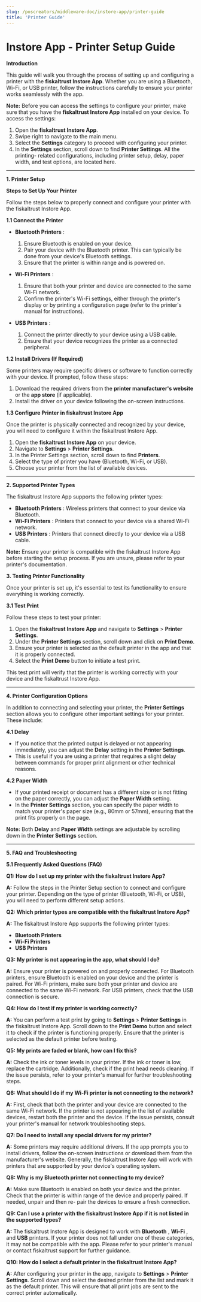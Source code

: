 ```yaml
---
slug: /poscreators/middleware-doc/instore-app/printer-guide
title: 'Printer Guide'
---
```



# Instore App - Printer Setup Guide

**Introduction**

This guide will walk you through the process of setting up and configuring a printer with
the **fiskaltrust Instore App**. Whether you are using a Bluetooth, Wi-Fi, or USB printer,
follow the instructions carefully to ensure your printer works seamlessly with the app.

**Note:** Before you can access the settings to configure your printer, make sure that you
have the **fiskaltrust Instore App** installed on your device. To access the settings:

1. Open the **fiskaltrust Instore App**.
2. Swipe right to navigate to the main menu.
3. Select the **Settings** category to proceed with configuring your printer.
4. In the **Settings** section, scroll down to find **Printer Settings**. All the printing-
    related configurations, including printer setup, delay, paper width, and test
    options, are located here.

---

**1. Printer Setup**

**Steps to Set Up Your Printer**

Follow the steps below to properly connect and configure your printer with the
fiskaltrust Instore App.

**1.1 Connect the Printer**

- **Bluetooth Printers** :
    1. Ensure Bluetooth is enabled on your device.
    2. Pair your device with the Bluetooth printer. This can typically be done from your device's Bluetooth settings.
    3. Ensure that the printer is within range and is powered on.
- **Wi-Fi Printers** :
    1. Ensure that both your printer and device are connected to the same Wi-Fi
       network.
    2. Confirm the printer's Wi-Fi settings, either through the printer's display or
       by printing a configuration page (refer to the printer's manual for
       instructions).


- **USB Printers** :
    1. Connect the printer directly to your device using a USB cable.
    2. Ensure that your device recognizes the printer as a connected peripheral.

**1.2 Install Drivers (If Required)**

Some printers may require specific drivers or software to function correctly with your
device. If prompted, follow these steps:

1. Download the required drivers from the **printer manufacturer's website** or the
    **app store** (if applicable).
2. Install the driver on your device following the on-screen instructions.

**1.3 Configure Printer in fiskaltrust Instore App**

Once the printer is physically connected and recognized by your device, you will need to
configure it within the fiskaltrust Instore App.

1. Open the **fiskaltrust Instore App** on your device.
2. Navigate to **Settings** > **Printer Settings**.
3. In the Printer Settings section, scroll down to find **Printers**.
4. Select the type of printer you have (Bluetooth, Wi-Fi, or USB).
5. Choose your printer from the list of available devices.

---

**2. Supported Printer Types**


The fiskaltrust Instore App supports the following printer types:

- **Bluetooth Printers** : Wireless printers that connect to your device via Bluetooth.
- **Wi-Fi Printers** : Printers that connect to your device via a shared Wi-Fi network.
- **USB Printers** : Printers that connect directly to your device via a USB cable.

**Note:** Ensure your printer is compatible with the fiskaltrust Instore App before starting
the setup process. If you are unsure, please refer to your printer's documentation.

**3. Testing Printer Functionality**

Once your printer is set up, it's essential to test its functionality to ensure everything is
working correctly.

**3.1 Test Print**


Follow these steps to test your printer:

1. Open the **fiskaltrust Instore App** and navigate to **Settings** > **Printer Settings**.
2. Under the **Printer Settings** section, scroll down and click on **Print Demo**.
3. Ensure your printer is selected as the default printer in the app and that it is
    properly connected.
4. Select the **Print Demo** button to initiate a test print.

This test print will verify that the printer is working correctly with your device and the
fiskaltrust Instore App.

---

**4. Printer Configuration Options**

In addition to connecting and selecting your printer, the **Printer Settings** section allows
you to configure other important settings for your printer. These include:

**4.1 Delay**

- If you notice that the printed output is delayed or not appearing immediately, you
    can adjust the **Delay** setting in the **Printer Settings**.
- This is useful if you are using a printer that requires a slight delay between
    commands for proper print alignment or other technical reasons.

**4.2 Paper Width**

- If your printed receipt or document has a different size or is not fitting on the
    paper correctly, you can adjust the **Paper Width** setting.
- In the **Printer Settings** section, you can specify the paper width to match your
    printer's paper size (e.g., 80mm or 57mm), ensuring that the print fits properly on
    the page.

**Note:** Both **Delay** and **Paper Width** settings are adjustable by scrolling down in the
**Printer Settings** section.

---


**5. FAQ and Troubleshooting**

**5.1 Frequently Asked Questions (FAQ)**

**Q1: How do I set up my printer with the fiskaltrust Instore App?**

**A:** Follow the steps in the Printer Setup section to connect and configure your printer.
Depending on the type of printer (Bluetooth, Wi-Fi, or USB), you will need to perform
different setup actions.


**Q2: Which printer types are compatible with the fiskaltrust Instore App?**

**A:** The fiskaltrust Instore App supports the following printer types:

- **Bluetooth Printers**
- **Wi-Fi Printers**
- **USB Printers**

**Q3: My printer is not appearing in the app, what should I do?**

**A:** Ensure your printer is powered on and properly connected. For Bluetooth printers,
ensure Bluetooth is enabled on your device and the printer is paired. For Wi-Fi printers,
make sure both your printer and device are connected to the same Wi-Fi network. For
USB printers, check that the USB connection is secure.

**Q4: How do I test if my printer is working correctly?**

**A:** You can perform a test print by going to **Settings** > **Printer Settings** in the fiskaltrust
Instore App. Scroll down to the **Print Demo** button and select it to check if the printer is
functioning properly. Ensure that the printer is selected as the default printer before
testing.

**Q5: My prints are faded or blank, how can I fix this?**

**A:** Check the ink or toner levels in your printer. If the ink or toner is low, replace the
cartridge. Additionally, check if the print head needs cleaning. If the issue persists, refer
to your printer's manual for further troubleshooting steps.

**Q6: What should I do if my Wi-Fi printer is not connecting to the network?**

**A:** First, check that both the printer and your device are connected to the same Wi-Fi
network. If the printer is not appearing in the list of available devices, restart both the
printer and the device. If the issue persists, consult your printer's manual for network
troubleshooting steps.

**Q7: Do I need to install any special drivers for my printer?**

**A:** Some printers may require additional drivers. If the app prompts you to install drivers,
follow the on-screen instructions or download them from the manufacturer's website.
Generally, the fiskaltrust Instore App will work with printers that are supported by your
device's operating system.

**Q8: Why is my Bluetooth printer not connecting to my device?**

**A:** Make sure Bluetooth is enabled on both your device and the printer. Check that the
printer is within range of the device and properly paired. If needed, unpair and then re-
pair the devices to ensure a fresh connection.


**Q9: Can I use a printer with the fiskaltrust Instore App if it is not listed in the
supported types?**

**A:** The fiskaltrust Instore App is designed to work with **Bluetooth** , **Wi-Fi** , and **USB**
printers. If your printer does not fall under one of these categories, it may not be
compatible with the app. Please refer to your printer's manual or contact fiskaltrust
support for further guidance.

**Q10: How do I select a default printer in the fiskaltrust Instore App?**

**A:** After configuring your printer in the app, navigate to **Settings** > **Printer Settings**.
Scroll down and select the desired printer from the list and mark it as the default printer.
This will ensure that all print jobs are sent to the correct printer automatically.


